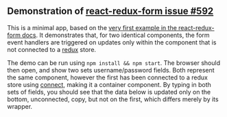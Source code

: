 ## Demonstration of [react-redux-form issue #592](https://github.com/davidkpiano/react-redux-form/issues/592)

This is a minimal app, based on the [very first example in the react-redux-form docs](https://davidkpiano.github.io/react-redux-form/docs.html). It demonstrates that, for two identical components, the form event handlers are triggered on updates only within the component that is not connected to a [redux](https://github.com/reactjs/react-redux/) store.

The demo can be run using `npm install && npm start`. The browser should then open, and show two sets username/password fields. Both represent the same component, however the first has been connected to a redux store using [connect](https://github.com/reactjs/redux/blob/master/docs/basics/UsageWithReact.md#implementing-container-components), making it a container component. By typing in both sets of fields, you should see that the data below is updated only on the bottom, unconnected, copy, but not on the first, which differs merely by its wrapper.
